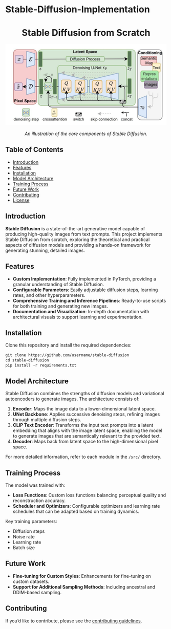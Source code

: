 # Stable-Diffusion-Implementation
<h1 align="center">Stable Diffusion from Scratch</h1>

<p align="center">
  <img src="stablediffusion_overview.jpg" alt="Stable Diffusion Architecture" width="600">
</p>
<p align="center">
  <em>An illustration of the core components of Stable Diffusion.</em>
</p>

## Table of Contents
<ul>
  <li><a href="#introduction">Introduction</a></li>
  <li><a href="#features">Features</a></li>
  <li><a href="#installation">Installation</a></li>
  <li><a href="#model-architecture">Model Architecture</a></li>
  <li><a href="#training-process">Training Process</a></li>
  <li><a href="#future-work">Future Work</a></li>
  <li><a href="#contributing">Contributing</a></li>
  <li><a href="#license">License</a></li>
</ul>

<h2 id="introduction">Introduction</h2>
<p><strong>Stable Diffusion</strong> is a state-of-the-art generative model capable of producing high-quality images from text prompts. This project implements Stable Diffusion from scratch, exploring the theoretical and practical aspects of diffusion models and providing a hands-on framework for generating stunning, detailed images.</p>

<h2 id="features">Features</h2>
<ul>
  <li><strong>Custom Implementation</strong>: Fully implemented in PyTorch, providing a granular understanding of Stable Diffusion.</li>
  <li><strong>Configurable Parameters</strong>: Easily adjustable diffusion steps, learning rates, and other hyperparameters.</li>
  <li><strong>Comprehensive Training and Inference Pipelines</strong>: Ready-to-use scripts for both training and generating new images.</li>
  <li><strong>Documentation and Visualization</strong>: In-depth documentation with architectural visuals to support learning and experimentation.</li>
</ul>

<h2 id="installation">Installation</h2>
<p>Clone this repository and install the required dependencies:</p>

<pre><code>git clone https://github.com/username/stable-diffusion
cd stable-diffusion
pip install -r requirements.txt
</code></pre>

<h2 id="model-architecture">Model Architecture</h2>
<p>Stable Diffusion combines the strengths of diffusion models and variational autoencoders to generate images. The architecture consists of:</p>
<ol>
  <li><strong>Encoder</strong>: Maps the image data to a lower-dimensional latent space.</li>
  <li><strong>UNet Backbone</strong>: Applies successive denoising steps, refining images through multiple diffusion steps.</li>
  <li><strong>CLIP Text Encoder</strong>: Transforms the input text prompts into a latent embedding that aligns with the image latent space, enabling the model to generate images that are semantically relevant to the provided text.</li>
  <li><strong>Decoder</strong>: Maps back from latent space to the high-dimensional pixel space.</li>
</ol>
<p>For more detailed information, refer to each module in the <code>/src/</code> directory.</p>

<h2 id="training-process">Training Process</h2>
<p>The model was trained with:</p>
<ul>
  <li><strong>Loss Functions</strong>: Custom loss functions balancing perceptual quality and reconstruction accuracy.</li>
  <li><strong>Scheduler and Optimizers</strong>: Configurable optimizers and learning rate schedules that can be adapted based on training dynamics.</li>
</ul>
<p>Key training parameters:</p>
<ul>
  <li>Diffusion steps</li>
  <li>Noise rate</li>
  <li>Learning rate</li>
  <li>Batch size</li>
</ul>

<h2 id="future-work">Future Work</h2>
<ul>
  <li><strong>Fine-tuning for Custom Styles</strong>: Enhancements for fine-tuning on custom datasets.</li>
  <li><strong>Support for Additional Sampling Methods</strong>: Including ancestral and DDIM-based sampling.</li>
</ul>

<h2 id="contributing">Contributing</h2>
<p>If you’d like to contribute, please see the <a href="CONTRIBUTING.md">contributing guidelines</a>.</p>
